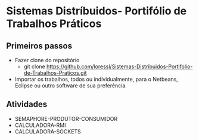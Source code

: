 # Sistemas Distríbuidos- Portifólio de Trabalhos Práticos

## Primeiros passos

- Fazer clone do repositório
  - git clone https://github.com/loressl/Sistemas-Distribuidos-Portifolio-de-Trabalhos-Praticos.git
- Importar os trabalhos, todos ou individualmente, para o Netbeans, Eclipse ou outro software de sua preferência.


## Atividades

- SEMAPHORE-PRODUTOR-CONSUMIDOR
- CALCULADORA-RMI
- CALCULADORA-SOCKETS

